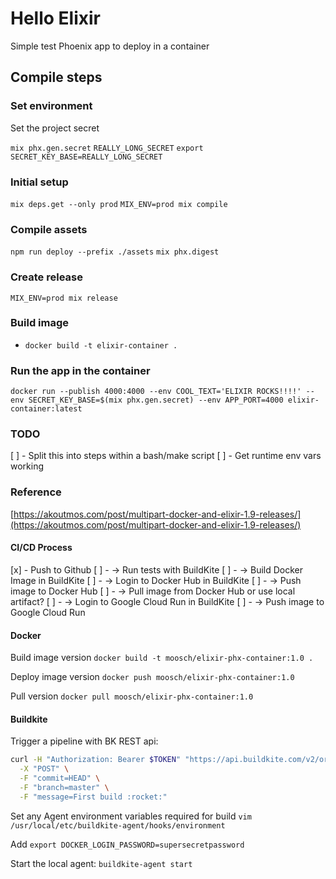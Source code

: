 # Hello Elixir

Simple test Phoenix app to deploy in a container

## Compile steps

### Set environment

Set the project secret

`mix phx.gen.secret`
`REALLY_LONG_SECRET`
`export SECRET_KEY_BASE=REALLY_LONG_SECRET`

### Initial setup

`mix deps.get --only prod`
`MIX_ENV=prod mix compile`

### Compile assets

`npm run deploy --prefix ./assets`
`mix phx.digest`

### Create release

`MIX_ENV=prod mix release`


### Build image
- `docker build -t elixir-container .`


### Run the app in the container

`docker run --publish 4000:4000 --env COOL_TEXT='ELIXIR ROCKS!!!!' --env SECRET_KEY_BASE=$(mix phx.gen.secret) --env APP_PORT=4000 elixir-container:latest`


### TODO

[ ] - Split this into steps within a bash/make script
[ ] - Get runtime env vars working


### Reference

[https://akoutmos.com/post/multipart-docker-and-elixir-1.9-releases/](https://akoutmos.com/post/multipart-docker-and-elixir-1.9-releases/)



#### CI/CD Process

[x] - Push to Github
[ ] - -> Run tests with BuildKite
[ ] - -> Build Docker Image in BuildKite
[ ] - -> Login to Docker Hub in BuildKite
[ ] - -> Push image to Docker Hub
[ ] - -> Pull image from Docker Hub or use local artifact?
[ ] - -> Login to Google Cloud Run in BuildKite
[ ] - -> Push image to Google Cloud Run



#### Docker

Build image version
`docker build -t moosch/elixir-phx-container:1.0 .`

Deploy image version
`docker push moosch/elixir-phx-container:1.0`

Pull version
`docker pull moosch/elixir-phx-container:1.0`


#### Buildkite

Trigger a pipeline with BK REST api:
```bash
curl -H "Authorization: Bearer $TOKEN" "https://api.buildkite.com/v2/organizations/moosch/pipelines/elixir-cloud-run/builds" \
  -X "POST" \
  -F "commit=HEAD" \
  -F "branch=master" \
  -F "message=First build :rocket:"
```



Set any Agent environment variables required for build
`vim /usr/local/etc/buildkite-agent/hooks/environment`

Add `export DOCKER_LOGIN_PASSWORD=supersecretpassword`

Start the local agent:
`buildkite-agent start`

